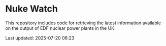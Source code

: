 # Nuke Watch

This repository includes code for retrieving the latest information available on the output of EDF nuclear power plants in the UK.

Last updated: 2025-07-20 06:23